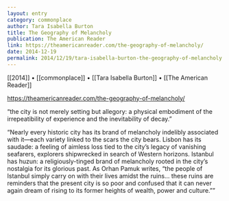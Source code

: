 ```yaml
---
layout: entry
category: commonplace
author: Tara Isabella Burton
title: The Geography of Melancholy
publication: The American Reader
link: https://theamericanreader.com/the-geography-of-melancholy/
date: 2014-12-19
permalink: 2014/12/19/tara-isabella-burton-the-geography-of-melancholy
---
```


[[2014]] • [[commonplace]] • [[Tara Isabella Burton]] • [[The American Reader]]

https://theamericanreader.com/the-geography-of-melancholy/

“the city is not merely setting but allegory: a physical embodiment of the irrepeatibility of experience and the inevitability of decay.”

“Nearly every historic city has its brand of melancholy indelibly associated with it—each variety linked to the scars the city bears. Lisbon has its saudade: a feeling of aimless loss tied to the city’s legacy of vanishing seafarers, explorers shipwrecked in search of Western horizons. Istanbul has huzun: a religiously-tinged brand of melancholy rooted in the city’s nostalgia for its glorious past. As Orhan Pamuk writes, “the people of Istanbul simply carry on with their lives amidst the ruins… these ruins are reminders that the present city is so poor and confused that it can never again dream of rising to its former heights of wealth, power and culture.””
